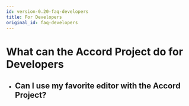 ```yaml
---
id: version-0.20-faq-developers
title: For Developers
original_id: faq-developers
---
```

# What can the Accord Project do for Developers

* ## Can I use my favorite editor with the Accord Project?